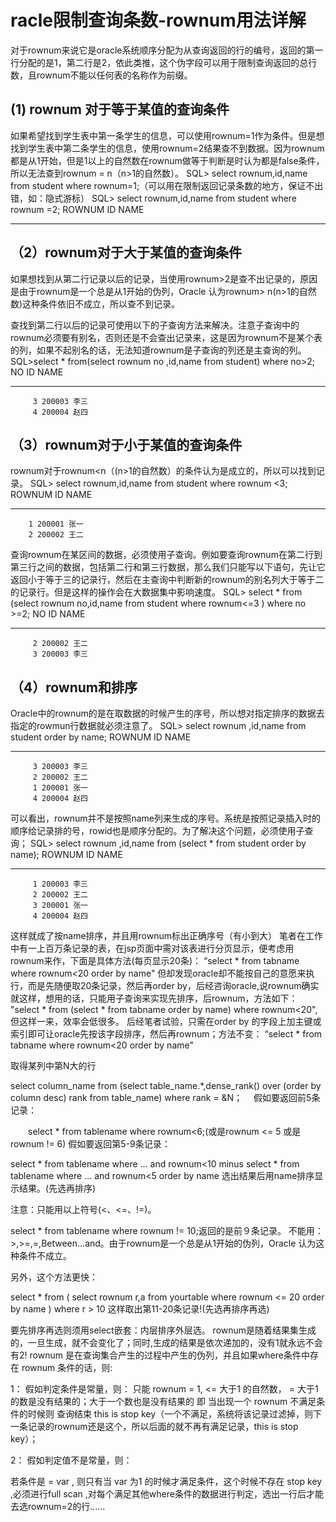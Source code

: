 # racle限制查询条数-rownum用法详解

对于rownum来说它是oracle系统顺序分配为从查询返回的行的编号，返回的第一行分配的是1，第二行是2，依此类推，这个伪字段可以用于限制查询返回的总行数，且rownum不能以任何表的名称作为前缀。

## (1) rownum 对于等于某值的查询条件
如果希望找到学生表中第一条学生的信息，可以使用rownum=1作为条件。但是想找到学生表中第二条学生的信息，使用rownum=2结果查不到数据。因为rownum都是从1开始，但是1以上的自然数在rownum做等于判断是时认为都是false条件，所以无法查到rownum = n（n>1的自然数）。
SQL> select rownum,id,name from student where rownum=1;（可以用在限制返回记录条数的地方，保证不出错，如：隐式游标）
SQL> select rownum,id,name from student where rownum =2; 
    ROWNUM ID     NAME
---------- ------ ---------------------------------------------------

## （2）rownum对于大于某值的查询条件
   如果想找到从第二行记录以后的记录，当使用rownum>2是查不出记录的，原因是由于rownum是一个总是从1开始的伪列，Oracle 认为rownum> n(n>1的自然数)这种条件依旧不成立，所以查不到记录。

查找到第二行以后的记录可使用以下的子查询方法来解决。注意子查询中的rownum必须要有别名，否则还是不会查出记录来，这是因为rownum不是某个表的列，如果不起别名的话，无法知道rownum是子查询的列还是主查询的列。
SQL>select * from(select rownum no ,id,name from student) where no>2;
        NO ID     NAME
---------- ------ ---------------------------------------------------
         3 200003 李三
         4 200004 赵四

## （3）rownum对于小于某值的查询条件
rownum对于rownum<n（(n>1的自然数）的条件认为是成立的，所以可以找到记录。
SQL> select rownum,id,name from student where rownum <3;
    ROWNUM ID     NAME
---------- ------ ---------------------------------------------------
        1 200001 张一
        2 200002 王二

查询rownum在某区间的数据，必须使用子查询。例如要查询rownum在第二行到第三行之间的数据，包括第二行和第三行数据，那么我们只能写以下语句，先让它返回小于等于三的记录行，然后在主查询中判断新的rownum的别名列大于等于二的记录行。但是这样的操作会在大数据集中影响速度。
SQL> select * from (select rownum no,id,name from student where rownum<=3 ) where no >=2;
        NO ID     NAME
---------- ------ ---------------------------------------------------
         2 200002 王二
         3 200003 李三

## （4）rownum和排序   
Oracle中的rownum的是在取数据的时候产生的序号，所以想对指定排序的数据去指定的rowmun行数据就必须注意了。
SQL> select rownum ,id,name from student order by name;
    ROWNUM ID     NAME
---------- ------ ---------------------------------------------------
         3 200003 李三
         2 200002 王二
         1 200001 张一
         4 200004 赵四
可以看出，rownum并不是按照name列来生成的序号。系统是按照记录插入时的顺序给记录排的号，rowid也是顺序分配的。为了解决这个问题，必须使用子查询；
SQL> select rownum ,id,name from (select * from student order by name);
    ROWNUM ID     NAME
---------- ------ ---------------------------------------------------
         1 200003 李三
         2 200002 王二
         3 200001 张一
         4 200004 赵四
这样就成了按name排序，并且用rownum标出正确序号（有小到大）
笔者在工作中有一上百万条记录的表，在jsp页面中需对该表进行分页显示，便考虑用rownum来作，下面是具体方法(每页显示20条)： 
“select * from tabname where rownum<20 order by name" 但却发现oracle却不能按自己的意愿来执行，而是先随便取20条记录，然后再order by，后经咨询oracle,说rownum确实就这样，想用的话，只能用子查询来实现先排序，后rownum，方法如下： 
"select * from (select * from tabname order by name) where rownum<20",但这样一来，效率会低很多。 
后经笔者试验，只需在order by 的字段上加主键或索引即可让oracle先按该字段排序，然后再rownum；方法不变：    “select * from tabname where rownum<20 order by name"

取得某列中第N大的行

select column_name from 
(select table_name.*,dense_rank() over (order by column desc) rank from table_name) 
where rank = &N； 
　假如要返回前5条记录：

　　select * from tablename where rownum<6;(或是rownum <= 5 或是rownum != 6) 
假如要返回第5-9条记录：

select * from tablename 
where … 
and rownum<10 
minus 
select * from tablename 
where … 
and rownum<5 
order by name 
选出结果后用name排序显示结果。(先选再排序)

注意：只能用以上符号(<、<=、!=)。

select * from tablename where rownum != 10;返回的是前９条记录。 
不能用：>,>=,=,Between...and。由于rownum是一个总是从1开始的伪列，Oracle 认为这种条件不成立。

另外，这个方法更快：

select * from ( 
select rownum r,a from yourtable 
where rownum <= 20 
order by name ) 
where r > 10 
这样取出第11-20条记录!(先选再排序再选)

要先排序再选则须用select嵌套：内层排序外层选。 
rownum是随着结果集生成的，一旦生成，就不会变化了；同时,生成的结果是依次递加的，没有1就永远不会有2! 
rownum 是在查询集合产生的过程中产生的伪列，并且如果where条件中存在 rownum 条件的话，则:

1： 假如判定条件是常量，则： 
只能 rownum = 1, <= 大于1 的自然数， = 大于1 的数是没有结果的；大于一个数也是没有结果的 
即 当出现一个 rownum 不满足条件的时候则 查询结束 this is stop key（一个不满足，系统将该记录过滤掉，则下一条记录的rownum还是这个，所以后面的就不再有满足记录，this is stop key）；

2： 假如判定值不是常量，则：

若条件是 = var , 则只有当 var 为1 的时候才满足条件，这个时候不存在 stop key ,必须进行full scan ,对每个满足其他where条件的数据进行判定，选出一行后才能去选rownum=2的行……

